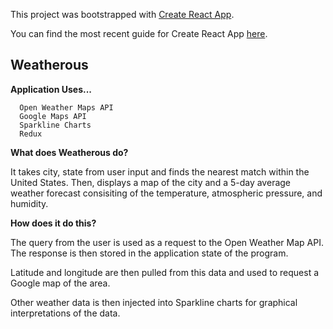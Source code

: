 This project was bootstrapped with [Create React App](https://github.com/facebookincubator/create-react-app).

You can find the most recent guide for Create React App [here](https://github.com/facebookincubator/create-react-app/blob/master/packages/react-scripts/template/README.md).

## Weatherous 

**Application Uses...**

```
  Open Weather Maps API
  Google Maps API
  Sparkline Charts
  Redux
```

**What does Weatherous do?**

It takes city, state from user input
and finds the nearest match within the
United States. Then, displays a map
of the city and a 5-day average weather forecast consisiting of the temperature,
atmospheric pressure, and humidity.

**How does it do this?**

The query from the user is used as a request to the Open Weather Map API. The
response is then stored in the application state of the program. 

Latitude and longitude are then pulled from this data and used to request a Google map of the area. 

Other weather data is then injected into Sparkline charts for graphical interpretations of the data.
